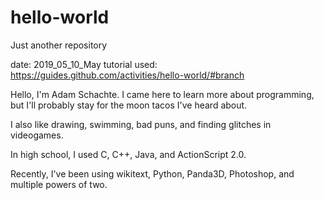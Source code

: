 # hello-world
Just another repository

date: 2019_05_10_May
tutorial used: https://guides.github.com/activities/hello-world/#branch

Hello, I'm Adam Schachte. I came here to learn more about programming, but I'll probably stay for the moon tacos I've heard about.

I also like drawing, swimming, bad puns, and finding glitches in videogames.

In high school, I used C, C++, Java, and ActionScript 2.0.

Recently, I've been using wikitext, Python, Panda3D, Photoshop, and multiple powers of two.
